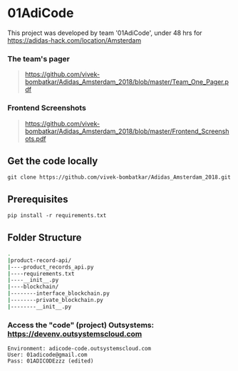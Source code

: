 # 01AdiCode
This project was developed by team '01AdiCode',  under 48 hrs for https://adidas-hack.com/location/Amsterdam


### The team's pager
> https://github.com/vivek-bombatkar/Adidas_Amsterdam_2018/blob/master/Team_One_Pager.pdf

### Frontend Screenshots
> https://github.com/vivek-bombatkar/Adidas_Amsterdam_2018/blob/master/Frontend_Screenshots.pdf


## Get the code locally
```
git clone https://github.com/vivek-bombatkar/Adidas_Amsterdam_2018.git
```

## Prerequisites
```
pip install -r requirements.txt
```

## Folder Structure

```bash
.
|product-record-api/
|----product_records_api.py
|----requirements.txt
|----__init__.py
|----blockchain/
|--------interface_blockchain.py
|--------private_blockchain.py
|--------__init__.py
```

### Access the "code" (project) Outsystems: https://devenv.outsystemscloud.com
```
Environment: adicode-code.outsystemscloud.com
User: 01adicode@gmail.com
Pass: 01ADICODEzzz (edited)
```


